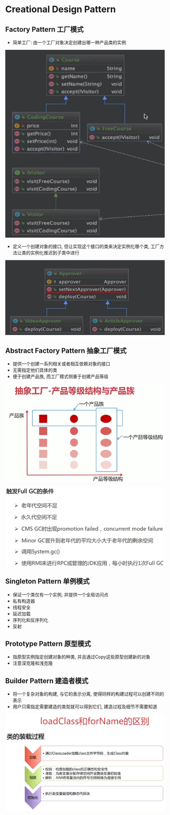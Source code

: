 # Creational Design Pattern

## Factory Pattern 工厂模式

* 简单工厂: 由一个工厂对象决定创建出哪一种产品类的实例

![](../.gitbook/assets/image%20%2841%29.png)

* 定义一个创建对象的接口, 但让实现这个接口的类来决定实例化哪个类, 工厂方法让类的实例化推迟到子类中进行

![](../.gitbook/assets/image%20%2848%29.png)

## Abstract Factory Pattern 抽象工厂模式

* 提供一个创建一系列相关或者相互依赖对象的接口
* 无需指定他们具体的类
* 便于创建产品族, 而工厂模式侧重于创建产品等级

![](../.gitbook/assets/image%20%282%29.png)

![](../.gitbook/assets/image%20%285%29.png)

## Singleton Pattern 单例模式

* 保证一个类仅有一个实例, 并提供一个全局访问点
* 私有构造器
* 线程安全
* 延迟加载
* 序列化和反序列化
* 反射

## Prototype Pattern 原型模式

* 指原型实例指定创建对象的种类, 并且通过Copy这些原型创建新的对象
* 注意深克隆和浅克隆

## Builder Pattern 建造者模式

* 将一个复杂对象的构建, 与它的表示分离, 使得同样的构建过程可以创建不同的表示
* 用户只需指定需要建造的类型就可以得到它们, 建造过程及细节不需要知道

![](../.gitbook/assets/image%20%2831%29.png)

